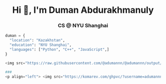 <h1 align="center">Hi 👋, I'm Duman Abdurakhmanuly</h1>
<h3 align="center">CS @ NYU Shanghai</h3>


```python
duman = {
  "location": "Kazakhstan",
  "education": "NYU Shanghai",
  "languages": ["Python", "C++", "JavaScript",]
}

<img src="https://raw.githubusercontent.com/@adumannn/@adumannn/output/snake.svg" alt="Snake animation" />

###
<p align="left"> <img src="https://komarev.com/ghpvc/?username=adumannn&label=Profile%20views&color=0e75b6&style=flat" alt="adumannn" /> </p>
